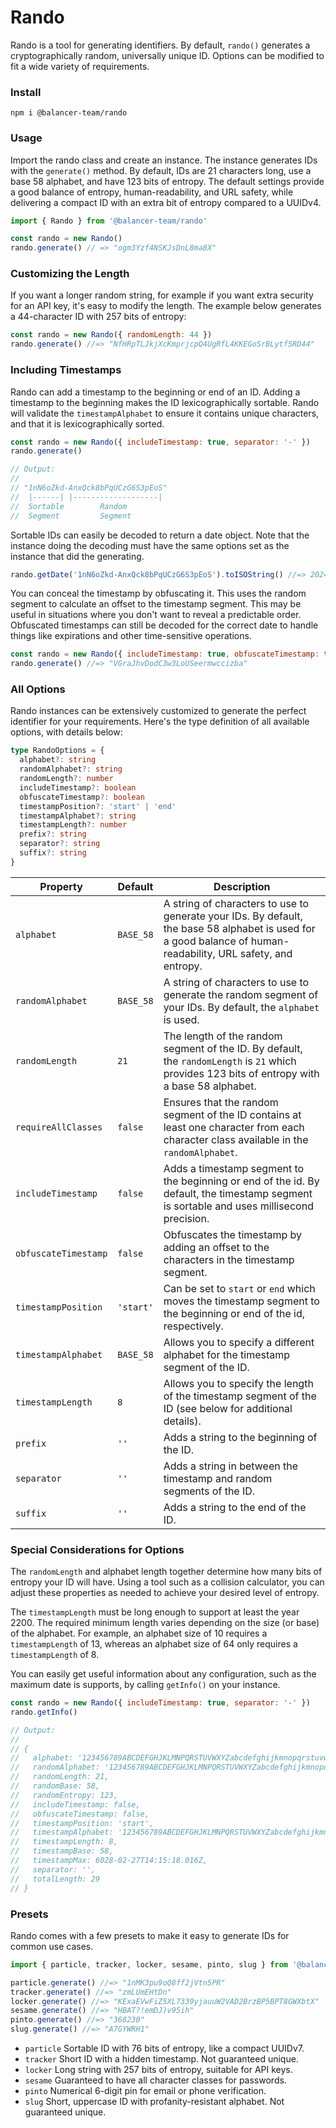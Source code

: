 # Rando

Rando is a tool for generating identifiers. By default, `rando()` generates a cryptographically random, universally unique ID. Options can be modified to fit a wide variety of requirements.

### Install

```
npm i @balancer-team/rando
```

### Usage

Import the rando class and create an instance. The instance generates IDs with the `generate()` method. By default, IDs are 21 characters long, use a base 58 alphabet, and have 123 bits of entropy. The default settings provide a good balance of entropy, human-readability, and URL safety, while delivering a compact ID with an extra bit of entropy compared to a UUIDv4.

```js
import { Rando } from '@balancer-team/rando'

const rando = new Rando()
rando.generate() // => "ogm3Yzf4NSKJsDnL8ma8X"
```

### Customizing the Length

If you want a longer random string, for example if you want extra security for an API key, it's easy to modify the length. The example below generates a 44-character ID with 257 bits of entropy:

```js
const rando = new Rando({ randomLength: 44 })
rando.generate() //=> "NfHRpTLJkjXcKmprjcpQ4UgRfL4KKEGoSrBLytf5RD44"
```

### Including Timestamps

Rando can add a timestamp to the beginning or end of an ID. Adding a timestamp to the beginning makes the ID lexicographically sortable. Rando will validate the `timestampAlphabet` to ensure it contains unique characters, and that it is lexicographically sorted.

```js
const rando = new Rando({ includeTimestamp: true, separator: '-' })
rando.generate()

// Output:
//
// "1nN6oZkd-AnxQck8bPqUCzG6S3pEoS"
//  |------| |-------------------|
//  Sortable        Random
//  Segment         Segment
```

Sortable IDs can easily be decoded to return a date object. Note that the instance doing the decoding must have the same options set as the instance that did the generating.

```js
rando.getDate('1nN6oZkd-AnxQck8bPqUCzG6S3pEoS').toISOString() //=> 2024-09-21T17:38:44.418Z
```

You can conceal the timestamp by obfuscating it. This uses the random segment to calculate an offset to the timestamp segment. This may be useful in situations where you don't want to reveal a predictable order. Obfuscated timestamps can still be decoded for the correct date to handle things like expirations and other time-sensitive operations.

```js
const rando = new Rando({ includeTimestamp: true, obfuscateTimestamp: true })
rando.generate() //=> "VGraJhvDodC3w3LoUSeermwccizba"
```

### All Options

Rando instances can be extensively customized to generate the perfect identifier for your requirements. Here's the type definition of all available options, with details below:

```ts
type RandoOptions = {
  alphabet?: string
  randomAlphabet?: string
  randomLength?: number
  includeTimestamp?: boolean
  obfuscateTimestamp?: boolean
  timestampPosition?: 'start' | 'end'
  timestampAlphabet?: string
  timestampLength?: number
  prefix?: string
  separator?: string
  suffix?: string
}
```

| Property             | Default   | Description                                                                                                                                                    |
| -------------------- | --------- | -------------------------------------------------------------------------------------------------------------------------------------------------------------- |
| `alphabet`           | `BASE_58` | A string of characters to use to generate your IDs. By default, the base 58 alphabet is used for a good balance of human-readability, URL safety, and entropy. |
| `randomAlphabet`     | `BASE_58` | A string of characters to use to generate the random segment of your IDs. By default, the `alphabet` is used.                                                  |
| `randomLength`       | `21`      | The length of the random segment of the ID. By default, the `randomLength` is `21` which provides 123 bits of entropy with a base 58 alphabet.                 |
| `requireAllClasses`  | `false`   | Ensures that the random segment of the ID contains at least one character from each character class available in the `randomAlphabet`.                         |
| `includeTimestamp`   | `false`   | Adds a timestamp segment to the beginning or end of the id. By default, the timestamp segment is sortable and uses millisecond precision.                      |
| `obfuscateTimestamp` | `false`   | Obfuscates the timestamp by adding an offset to the characters in the timestamp segment.                                                                       |
| `timestampPosition`  | `'start'` | Can be set to `start` or `end` which moves the timestamp segment to the beginning or end of the id, respectively.                                              |
| `timestampAlphabet`  | `BASE_58` | Allows you to specify a different alphabet for the timestamp segment of the ID.                                                                                |
| `timestampLength`    | `8`       | Allows you to specify the length of the timestamp segment of the ID (see below for additional details).                                                        |
| `prefix`             | `''`      | Adds a string to the beginning of the ID.                                                                                                                      |
| `separator`          | `''`      | Adds a string in between the timestamp and random segments of the ID.                                                                                          |
| `suffix`             | `''`      | Adds a string to the end of the ID.                                                                                                                            |

### Special Considerations for Options

The `randomLength` and alphabet length together determine how many bits of entropy your ID will have. Using a tool such as a collision calculator, you can adjust these properties as needed to achieve your desired level of entropy.

The `timestampLength` must be long enough to support at least the year 2200. The required minimum length varies depending on the size (or base) of the alphabet. For example, an alphabet size of 10 requires a `timestampLength` of 13, whereas an alphabet size of 64 only requires a `timestampLength` of 8.

You can easily get useful information about any configuration, such as the maximum date is supports, by calling `getInfo()` on your instance.

```js
const rando = new Rando({ includeTimestamp: true, separator: '-' })
rando.getInfo()

// Output:
//
// {
//   alphabet: '123456789ABCDEFGHJKLMNPQRSTUVWXYZabcdefghijkmnopqrstuvwxyz',
//   randomAlphabet: '123456789ABCDEFGHJKLMNPQRSTUVWXYZabcdefghijkmnopqrstuvwxyz',
//   randomLength: 21,
//   randomBase: 58,
//   randomEntropy: 123,
//   includeTimestamp: false,
//   obfuscateTimestamp: false,
//   timestampPosition: 'start',
//   timestampAlphabet: '123456789ABCDEFGHJKLMNPQRSTUVWXYZabcdefghijkmnopqrstuvwxyz',
//   timestampLength: 8,
//   timestampBase: 58,
//   timestampMax: 6028-02-27T14:15:18.016Z,
//   separator: '',
//   totalLength: 29
// }
```

### Presets

Rando comes with a few presets to make it easy to generate IDs for common use cases.

```js
import { particle, tracker, locker, sesame, pinto, slug } from '@balancer-team/rando/presets'

particle.generate() //=> "1nMK3pu9oQ8ff2jVtn5PR"
tracker.generate() //=> "zmLUmEHtDn"
locker.generate() //=> "KExaEVwFiZ5XL7339yjauuW2VAD2BrzBP5BPT8GWXbtX"
sesame.generate() //=> "HBAT?!emDJ)v95ih"
pinto.generate() //=> "368230"
slug.generate() //=> "A7GYWRH1"
```

- `particle` Sortable ID with 76 bits of entropy, like a compact UUIDv7.
- `tracker` Short ID with a hidden timestamp. Not guaranteed unique.
- `locker` Long string with 257 bits of entropy, suitable for API keys.
- `sesame` Guaranteed to have all character classes for passwords.
- `pinto` Numerical 6-digit pin for email or phone verification.
- `slug` Short, uppercase ID with profanity-resistant alphabet. Not guaranteed unique.
